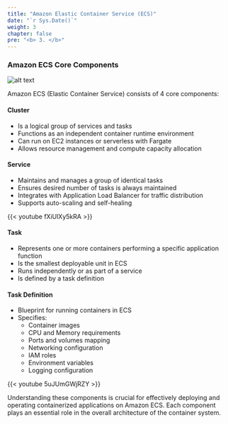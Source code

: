 ```yaml
---
title: "Amazon Elastic Container Service (ECS)"
date: "`r Sys.Date()`"
weight: 3
chapter: false
pre: "<b> 3. </b>"
---
```


### Amazon ECS Core Components

![alt text](/images/3-fundamentals/image.png)

Amazon ECS (Elastic Container Service) consists of 4 core components:

#### Cluster
- Is a logical group of services and tasks
- Functions as an independent container runtime environment
- Can run on EC2 instances or serverless with Fargate
- Allows resource management and compute capacity allocation

#### Service
- Maintains and manages a group of identical tasks
- Ensures desired number of tasks is always maintained
- Integrates with Application Load Balancer for traffic distribution
- Supports auto-scaling and self-healing

{{< youtube fXiUlXy5kRA >}}

#### Task
- Represents one or more containers performing a specific application function
- Is the smallest deployable unit in ECS
- Runs independently or as part of a service
- Is defined by a task definition

#### Task Definition
- Blueprint for running containers in ECS
- Specifies:
  - Container images
  - CPU and Memory requirements
  - Ports and volumes mapping
  - Networking configuration
  - IAM roles
  - Environment variables
  - Logging configuration

{{< youtube 5uJUmGWjRZY >}}

Understanding these components is crucial for effectively deploying and operating containerized applications on Amazon ECS. Each component plays an essential role in the overall architecture of the container system.